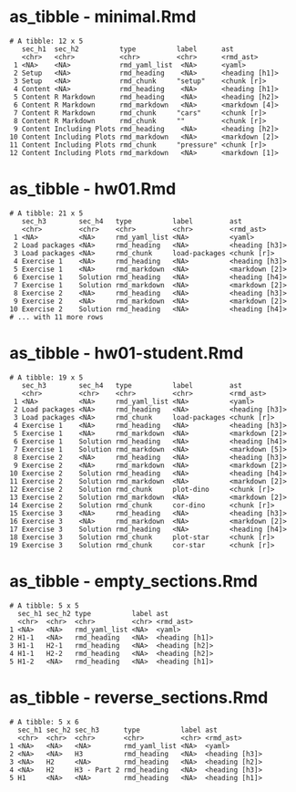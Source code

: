 # as_tibble - minimal.Rmd

    # A tibble: 12 x 5
       sec_h1  sec_h2          type          label      ast           
       <chr>   <chr>           <chr>         <chr>      <rmd_ast>     
     1 <NA>    <NA>            rmd_yaml_list  <NA>      <yaml>        
     2 Setup   <NA>            rmd_heading    <NA>      <heading [h1]>
     3 Setup   <NA>            rmd_chunk     "setup"    <chunk [r]>   
     4 Content <NA>            rmd_heading    <NA>      <heading [h1]>
     5 Content R Markdown      rmd_heading    <NA>      <heading [h2]>
     6 Content R Markdown      rmd_markdown   <NA>      <markdown [4]>
     7 Content R Markdown      rmd_chunk     "cars"     <chunk [r]>   
     8 Content R Markdown      rmd_chunk     ""         <chunk [r]>   
     9 Content Including Plots rmd_heading    <NA>      <heading [h2]>
    10 Content Including Plots rmd_markdown   <NA>      <markdown [2]>
    11 Content Including Plots rmd_chunk     "pressure" <chunk [r]>   
    12 Content Including Plots rmd_markdown   <NA>      <markdown [1]>

# as_tibble - hw01.Rmd

    # A tibble: 21 x 5
       sec_h3        sec_h4   type          label         ast           
       <chr>         <chr>    <chr>         <chr>         <rmd_ast>     
     1 <NA>          <NA>     rmd_yaml_list <NA>          <yaml>        
     2 Load packages <NA>     rmd_heading   <NA>          <heading [h3]>
     3 Load packages <NA>     rmd_chunk     load-packages <chunk [r]>   
     4 Exercise 1    <NA>     rmd_heading   <NA>          <heading [h3]>
     5 Exercise 1    <NA>     rmd_markdown  <NA>          <markdown [2]>
     6 Exercise 1    Solution rmd_heading   <NA>          <heading [h4]>
     7 Exercise 1    Solution rmd_markdown  <NA>          <markdown [2]>
     8 Exercise 2    <NA>     rmd_heading   <NA>          <heading [h3]>
     9 Exercise 2    <NA>     rmd_markdown  <NA>          <markdown [2]>
    10 Exercise 2    Solution rmd_heading   <NA>          <heading [h4]>
    # ... with 11 more rows

# as_tibble - hw01-student.Rmd

    # A tibble: 19 x 5
       sec_h3        sec_h4   type          label         ast           
       <chr>         <chr>    <chr>         <chr>         <rmd_ast>     
     1 <NA>          <NA>     rmd_yaml_list <NA>          <yaml>        
     2 Load packages <NA>     rmd_heading   <NA>          <heading [h3]>
     3 Load packages <NA>     rmd_chunk     load-packages <chunk [r]>   
     4 Exercise 1    <NA>     rmd_heading   <NA>          <heading [h3]>
     5 Exercise 1    <NA>     rmd_markdown  <NA>          <markdown [2]>
     6 Exercise 1    Solution rmd_heading   <NA>          <heading [h4]>
     7 Exercise 1    Solution rmd_markdown  <NA>          <markdown [5]>
     8 Exercise 2    <NA>     rmd_heading   <NA>          <heading [h3]>
     9 Exercise 2    <NA>     rmd_markdown  <NA>          <markdown [2]>
    10 Exercise 2    Solution rmd_heading   <NA>          <heading [h4]>
    11 Exercise 2    Solution rmd_markdown  <NA>          <markdown [2]>
    12 Exercise 2    Solution rmd_chunk     plot-dino     <chunk [r]>   
    13 Exercise 2    Solution rmd_markdown  <NA>          <markdown [2]>
    14 Exercise 2    Solution rmd_chunk     cor-dino      <chunk [r]>   
    15 Exercise 3    <NA>     rmd_heading   <NA>          <heading [h3]>
    16 Exercise 3    <NA>     rmd_markdown  <NA>          <markdown [2]>
    17 Exercise 3    Solution rmd_heading   <NA>          <heading [h4]>
    18 Exercise 3    Solution rmd_chunk     plot-star     <chunk [r]>   
    19 Exercise 3    Solution rmd_chunk     cor-star      <chunk [r]>   

# as_tibble - empty_sections.Rmd

    # A tibble: 5 x 5
      sec_h1 sec_h2 type          label ast           
      <chr>  <chr>  <chr>         <chr> <rmd_ast>     
    1 <NA>   <NA>   rmd_yaml_list <NA>  <yaml>        
    2 H1-1   <NA>   rmd_heading   <NA>  <heading [h1]>
    3 H1-1   H2-1   rmd_heading   <NA>  <heading [h2]>
    4 H1-1   H2-2   rmd_heading   <NA>  <heading [h2]>
    5 H1-2   <NA>   rmd_heading   <NA>  <heading [h1]>

# as_tibble - reverse_sections.Rmd

    # A tibble: 5 x 6
      sec_h1 sec_h2 sec_h3      type          label ast           
      <chr>  <chr>  <chr>       <chr>         <chr> <rmd_ast>     
    1 <NA>   <NA>   <NA>        rmd_yaml_list <NA>  <yaml>        
    2 <NA>   <NA>   H3          rmd_heading   <NA>  <heading [h3]>
    3 <NA>   H2     <NA>        rmd_heading   <NA>  <heading [h2]>
    4 <NA>   H2     H3 - Part 2 rmd_heading   <NA>  <heading [h3]>
    5 H1     <NA>   <NA>        rmd_heading   <NA>  <heading [h1]>


